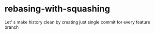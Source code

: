 # rebasing-with-squashing
Let' s make history clean by creating just single commit for every feature branch
